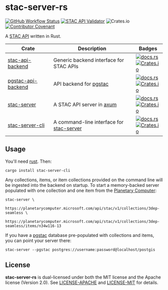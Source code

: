 # stac-server-rs

[![GitHub Workflow Status](https://img.shields.io/github/actions/workflow/status/gadomski/stac-server-rs/ci.yml?branch=main&style=for-the-badge)](https://github.com/gadomski/stac-server-rs/actions/workflows/ci.yml)
[![STAC API Validator](https://img.shields.io/github/actions/workflow/status/gadomski/stac-server-rs/validate.yml?branch=main&label=STAC+API+Validator&style=for-the-badge)](https://github.com/gadomski/stac-server-rs/actions/workflows/ci.yml)
![Crates.io](https://img.shields.io/crates/l/stac-server?style=for-the-badge)
[![Contributor Covenant](https://img.shields.io/badge/Contributor%20Covenant-2.1-4baaaa.svg?style=for-the-badge)](./CODE_OF_CONDUCT)

A [STAC API](https://github.com/radiantearth/stac-api-spec) written in Rust.

| Crate | Description | Badges |
| ----- | ---- | --------- |
| [stac-api-backend](./stac-api-backend/README.md) | Generic backend interface for STAC APIs | [![docs.rs](https://img.shields.io/docsrs/stac-api-backend?style=flat-square)](https://docs.rs/stac-api-backend/latest/stac-api-backend/) <br> [![Crates.io](https://img.shields.io/crates/v/stac-api-backend?style=flat-square)](https://crates.io/crates/stac-api-backend) |
| [pgstac-api-backend](./pgstac-api-backend/README.md) | API backend for [pgstac](https://github.com/stac-utils/pgstac) | [![docs.rs](https://img.shields.io/docsrs/pgstac-api-backend?style=flat-square)](https://docs.rs/pgstac-api-backend/latest/pgstac_api_backend/) <br> [![Crates.io](https://img.shields.io/crates/v/pgstac-api-backend?style=flat-square)](https://crates.io/crates/pgstac-api-backend) |
| [stac-server](./stac-server/README.md) | A STAC API server in [axum](https://github.com/tokio-rs/axum) | [![docs.rs](https://img.shields.io/docsrs/stac-server?style=flat-square)](https://docs.rs/stac-server/latest/stac_server/) <br> [![Crates.io](https://img.shields.io/crates/v/stac-server?style=flat-square)](https://crates.io/crates/stac-server)
| [stac-server-cli](./stac-server-cli/README.md) | A command-line interface for [stac-server](./stac-server/README.md) | [![docs.rs](https://img.shields.io/docsrs/stac-server-cli?style=flat-square)](https://docs.rs/stac-server-cli/latest/stac_server_cli/) <br> [![Crates.io](https://img.shields.io/crates/v/stac-server-cli?style=flat-square)](https://crates.io/crates/stac-server-cli) |

## Usage

You'll need [rust](https://rustup.rs/).
Then:

```shell
cargo install stac-server-cli
```

Any collections, items, or item collections provided on the command line will be ingested into the backend on startup.
To start a memory-backed server populated with one collection and one item from the [Planetary Computer](https://planetarycomputer.microsoft.com/):

```shell
stac-server \
    https://planetarycomputer.microsoft.com/api/stac/v1/collections/3dep-seamless \
    https://planetarycomputer.microsoft.com/api/stac/v1/collections/3dep-seamless/items/n34w116-13
```

If you have a [pgstac](https://github.com/stac-utils/pgstac) database pre-populated with collections and items, you can point your server there:

```shell
stac-server --pgstac postgres://username:password@localhost/postgis
```

## License

**stac-server-rs** is dual-licensed under both the MIT license and the Apache license (Version 2.0).
See [LICENSE-APACHE](./LICENSE-APACHE) and [LICENSE-MIT](./LICENSE-MIT) for details.
